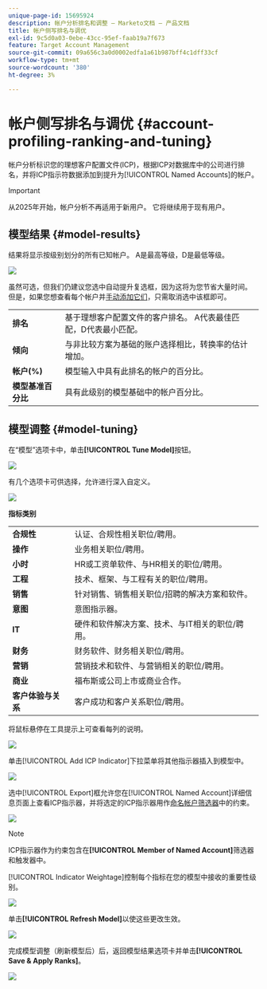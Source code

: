 ```yaml
---
unique-page-id: 15695924
description: 帐户分析排名和调整 — Marketo文档 — 产品文档
title: 帐户侧写排名与调优
exl-id: 9c5d0a03-0ebe-43cc-95ef-faab19a7f673
feature: Target Account Management
source-git-commit: 09a656c3a0d0002edfa1a61b987bff4c1dff33cf
workflow-type: tm+mt
source-wordcount: '380'
ht-degree: 3%

---
```


# 帐户侧写排名与调优 {#account-profiling-ranking-and-tuning}

帐户分析标识您的理想客户配置文件(ICP)，根据ICP对数据库中的公司进行排名，并将ICP指示符数据添加到提升为[!UICONTROL Named Accounts]的帐户。

>[!IMPORTANT]
>
>从2025年开始，帐户分析不再适用于新用户。 它将继续用于现有用户。

## 模型结果 {#model-results}

结果将显示按级别划分的所有已知帐户。 A是最高等级，D是最低等级。

![](assets/results.png)

虽然可选，但我们仍建议您选中自动提升复选框，因为这将为您节省大量时间。 但是，如果您想查看每个帐户并[手动添加它们](/help/marketo/product-docs/target-account-management/target/named-accounts/discover-accounts.md#discover-crm-accounts)，只需取消选中该框即可。

<table>
 <tbody>
  <tr>
   <td><strong><span class="uicontrol">排名</span></strong></td>
   <td>
    <div>
      基于理想客户配置文件的客户排名。 A代表最佳匹配，D代表最小匹配。
    </div></td>
  </tr>
  <tr>
   <td><strong><span class="uicontrol">倾向</span></strong></td>
   <td>
    <div>
      与非比较方案为基础的账户选择相比，转换率的估计增加。
    </div></td>
  </tr>
  <tr>
   <td><strong><span class="uicontrol">帐户(%)</span></strong></td>
   <td>
    <div>
      模型输入中具有此排名的帐户的百分比。
    </div></td>
  </tr>
  <tr>
   <td><strong><span class="uicontrol">模型基准百分比</span></strong></td>
   <td>
    <div>
      具有此级别的模型基础中的帐户百分比。
    </div></td>
  </tr>
 </tbody>
</table>

## 模型调整 {#model-tuning}

在“模型”选项卡中，单击&#x200B;**[!UICONTROL Tune Model]**&#x200B;按钮。

![](assets/two.png)

有几个选项卡可供选择，允许进行深入自定义。

![](assets/tuning-page.png)

**指标类别**

<table>
 <tbody>
  <tr>
   <td><strong><span class="uicontrol">合规性</span></strong></td>
   <td>
    <div>
      认证、合规性相关职位/聘用。
    </div></td>
  </tr>
  <tr>
   <td><strong><span class="uicontrol">操作</span></strong></td>
   <td>
    <div>
      业务相关职位/聘用。
    </div></td>
  </tr>
  <tr>
   <td><strong><span class="uicontrol">小时</span></strong></td>
   <td>
    <div>
      HR或工资单软件、与HR相关的职位/聘用。
    </div></td>
  </tr>
  <tr>
   <td><strong><span class="uicontrol">工程</span></strong></td>
   <td>
    <div>
      技术、框架、与工程有关的职位/聘用。
    </div></td>
  </tr>
  <tr>
   <td><strong><span class="uicontrol">销售</span></strong></td>
   <td>
    <div>
      针对销售、销售相关职位/招聘的解决方案和软件。
    </div></td>
  </tr>
  <tr>
   <td><strong><span class="uicontrol">意图</span></strong></td>
   <td>
    <div>
      意图指示器。
    </div></td>
  </tr>
  <tr>
   <td><strong><span class="uicontrol">IT</span></strong></td>
   <td>
    <div>
      硬件和软件解决方案、技术、与IT相关的职位/聘用。
    </div></td>
  </tr>
  <tr>
   <td><strong><span class="uicontrol">财务</span></strong></td>
   <td>
    <div>
      财务软件、财务相关职位/聘用。
    </div></td>
  </tr>
  <tr>
   <td><strong><span class="uicontrol">营销</span></strong></td>
   <td>
    <div>
      营销技术和软件、与营销相关的职位/聘用。
    </div></td>
  </tr>
  <tr>
   <td><strong><span class="uicontrol">商业</span></strong></td>
   <td>
    <div>
      福布斯或公司上市或商业合作。
    </div></td>
  </tr>
  <tr>
   <td><strong><span class="uicontrol">客户体验与关系</span></strong></td>
   <td>
    <div>
      客户成功和客户关系职位/聘用。
    </div></td>
  </tr>
 </tbody>
</table>

将鼠标悬停在工具提示上可查看每列的说明。

![](assets/tool-tip.png)

单击[!UICONTROL Add ICP Indicator]下拉菜单将其他指示器插入到模型中。

![](assets/add-icp.png)

选中[!UICONTROL Export]框允许您在[!UICONTROL Named Account]详细信息页面上查看ICP指示器，并将选定的ICP指示器用作[命名帐户筛选器](/help/marketo/product-docs/target-account-management/engage/account-filters.md)中的约束。

![](assets/export.png)

>[!NOTE]
>
>ICP指示器作为约束包含在&#x200B;**[!UICONTROL Member of Named Account]**&#x200B;筛选器和触发器中。

[!UICONTROL Indicator Weightage]控制每个指标在您的模型中接收的重要性级别。

![](assets/weightage.png)

单击&#x200B;**[!UICONTROL Refresh Model]**&#x200B;以使这些更改生效。

![](assets/refresh-button.png)

完成模型调整（刷新模型后）后，返回模型结果选项卡并单击&#x200B;**[!UICONTROL Save & Apply Ranks]**。

![](assets/ranks.png)
